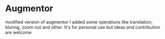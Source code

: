 # Augmentor
modified version of augmentor
I added some operations like translation, bluring, zoom out and other.
It's for personal use but ideas and contribution are welcome
